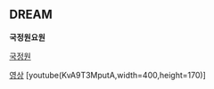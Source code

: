 ## DREAM ##

**국정원요원**

[국정원](http://www.nis.go.kr/main.do)

[영상](https://www.youtube.com/watch?v=iAAZSjMWG80)
[youtube(KvA9T3MputA,width=400,height=170)]
